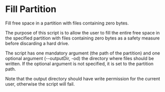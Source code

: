 # Fill Partition
Fill free space in a partition with files containing zero bytes.

The purpose of this script is to allow the user to fill the entire 
free space in the specified partition with files containing zero bytes
as a safety measure before discarding a hard drive.

The script has one mandatory argument (the path of the partition) and
one optional argument (--outputDir, -od) the directory where files 
should be written. If the optional argument is not specified, it is
set to the partition path.

Note that the output directory should have write permission for the 
current user, otherwise the script will fail.
